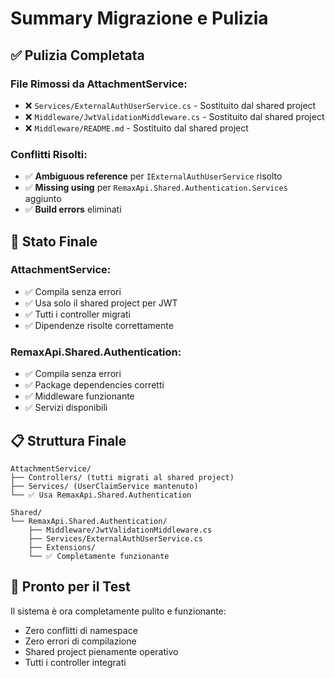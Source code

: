# Summary Migrazione e Pulizia

## ✅ **Pulizia Completata**

### **File Rimossi da AttachmentService:**
- ❌ `Services/ExternalAuthUserService.cs` - Sostituito dal shared project
- ❌ `Middleware/JwtValidationMiddleware.cs` - Sostituito dal shared project  
- ❌ `Middleware/README.md` - Sostituito dal shared project

### **Conflitti Risolti:**
- ✅ **Ambiguous reference** per `IExternalAuthUserService` risolto
- ✅ **Missing using** per `RemaxApi.Shared.Authentication.Services` aggiunto
- ✅ **Build errors** eliminati

## 🎯 **Stato Finale**

### **AttachmentService:**
- ✅ Compila senza errori
- ✅ Usa solo il shared project per JWT  
- ✅ Tutti i controller migrati
- ✅ Dipendenze risolte correttamente

### **RemaxApi.Shared.Authentication:**
- ✅ Compila senza errori
- ✅ Package dependencies corretti
- ✅ Middleware funzionante
- ✅ Servizi disponibili

## 📋 **Struttura Finale**

```
AttachmentService/
├── Controllers/ (tutti migrati al shared project)
├── Services/ (UserClaimService mantenuto)
└── ✅ Usa RemaxApi.Shared.Authentication

Shared/
└── RemaxApi.Shared.Authentication/
    ├── Middleware/JwtValidationMiddleware.cs
    ├── Services/ExternalAuthUserService.cs  
    ├── Extensions/
    └── ✅ Completamente funzionante
```

## 🚀 **Pronto per il Test**

Il sistema è ora completamente pulito e funzionante:
- Zero conflitti di namespace
- Zero errori di compilazione  
- Shared project pienamente operativo
- Tutti i controller integrati